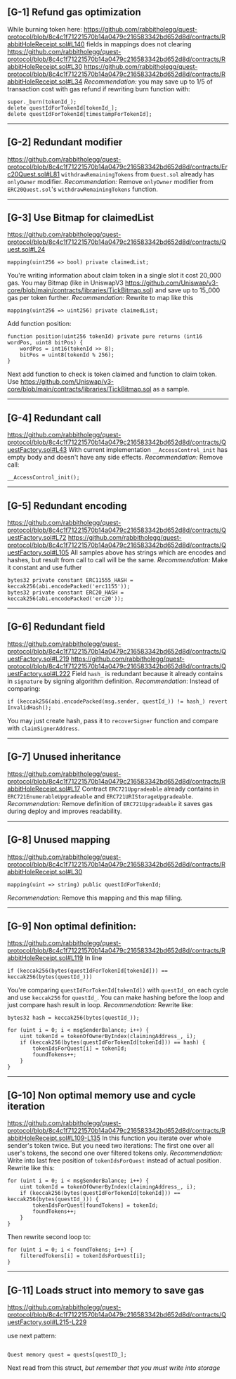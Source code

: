 ## [G-1]  Refund gas optimization

While burning token here:
https://github.com/rabbitholegg/quest-protocol/blob/8c4c1f71221570b14a0479c216583342bd652d8d/contracts/RabbitHoleReceipt.sol#L140
fields in mappings does not clearing
https://github.com/rabbitholegg/quest-protocol/blob/8c4c1f71221570b14a0479c216583342bd652d8d/contracts/RabbitHoleReceipt.sol#L30
https://github.com/rabbitholegg/quest-protocol/blob/8c4c1f71221570b14a0479c216583342bd652d8d/contracts/RabbitHoleReceipt.sol#L34
*Recommendation:*
you may save up to 1/5 of transaction cost with gas refund if rewriting burn function with:

```solidity
super._burn(tokenId_);
delete questIdForTokenId[tokenId_];
delete questIdForTokenId[timestampForTokenId];
```

----

## [G-2]  Redundant modifier

https://github.com/rabbitholegg/quest-protocol/blob/8c4c1f71221570b14a0479c216583342bd652d8d/contracts/Erc20Quest.sol#L81
```withdrawRemainingTokens``` from ```Quest.sol``` already has ```onlyOwner``` modifier.
*Recommendation:*
Remove ```onlyOwner``` modifier from ```ERC20Quest.sol```'s ```withdrawRemainingTokens```
function.


----

## [G-3]  Use Bitmap for claimedList

https://github.com/rabbitholegg/quest-protocol/blob/8c4c1f71221570b14a0479c216583342bd652d8d/contracts/Quest.sol#L24

```solidity
mapping(uint256 => bool) private claimedList;
```

You're writing information about claim token in a single slot it cost 20_000 gas.
You may Bitmap (like in
UniswapV3 https://github.com/Uniswap/v3-core/blob/main/contracts/libraries/TickBitmap.sol) and save
up to 15_000 gas per token further.
*Recommendation:*
Rewrite to map like this

```solidity
mapping(uint256 => uint256) private claimedList;
``` 

Add function position:

```solidity
function position(uint256 tokenId) private pure returns (int16 wordPos, uint8 bitPos) {
    wordPos = int16(tokenId >> 8);
    bitPos = uint8(tokenId % 256);
}
```

Next add function to check is token claimed and function to claim token.
Use https://github.com/Uniswap/v3-core/blob/main/contracts/libraries/TickBitmap.sol as a sample.

----

## [G-4]  Redundant call

https://github.com/rabbitholegg/quest-protocol/blob/8c4c1f71221570b14a0479c216583342bd652d8d/contracts/QuestFactory.sol#L43
With current implementation ```__AccessControl_init``` has empty body and doesn't have any side
effects.
*Recommendation:*
Remove call:

```solidity
__AccessControl_init();
```

----

## [G-5]  Redundant encoding

https://github.com/rabbitholegg/quest-protocol/blob/8c4c1f71221570b14a0479c216583342bd652d8d/contracts/QuestFactory.sol#L72
https://github.com/rabbitholegg/quest-protocol/blob/8c4c1f71221570b14a0479c216583342bd652d8d/contracts/QuestFactory.sol#L105
All samples above has strings which are encodes and hashes, but result from call to call will be
the same.
*Recommendation:*
Make it constant and use futher

```solidity
bytes32 private constant ERC11555_HASH = keccak256(abi.encodePacked('erc1155'));
bytes32 private constant ERC20_HASH = keccak256(abi.encodePacked('erc20')); 
```

----

## [G-6]  Redundant field

https://github.com/rabbitholegg/quest-protocol/blob/8c4c1f71221570b14a0479c216583342bd652d8d/contracts/QuestFactory.sol#L219
https://github.com/rabbitholegg/quest-protocol/blob/8c4c1f71221570b14a0479c216583342bd652d8d/contracts/QuestFactory.sol#L222
Field ```hash_``` is redundant because it already contains in ```signature``` by signing
algorithm definition.
*Recommendation*:
Instead of comparing:

```solidity
if (keccak256(abi.encodePacked(msg.sender, questId_)) != hash_) revert InvalidHash();
```  

You may just create hash, pass it to ```recoverSigner``` function and compare
with ```claimSignerAddress```.

----

## [G-7]  Unused inheritance

https://github.com/rabbitholegg/quest-protocol/blob/8c4c1f71221570b14a0479c216583342bd652d8d/contracts/RabbitHoleReceipt.sol#L17
Contract ```ERC721Upgradeable``` already contains in ```ERC721EnumerableUpgradeable```
and ```ERC721URIStorageUpgradeable```.
*Recommendation:*
Remove definition of ```ERC721Upgradeable``` it saves gas during deploy and improves readability.


----

## [G-8]  Unused mapping

https://github.com/rabbitholegg/quest-protocol/blob/8c4c1f71221570b14a0479c216583342bd652d8d/contracts/RabbitHoleReceipt.sol#L30

```solidity
mapping(uint => string) public questIdForTokenId;
```

*Recommendation:*
Remove this mapping and this map filling.

----

## [G-9]  Non optimal definition:

https://github.com/rabbitholegg/quest-protocol/blob/8c4c1f71221570b14a0479c216583342bd652d8d/contracts/RabbitHoleReceipt.sol#L119
In line

```solidity
if (keccak256(bytes(questIdForTokenId[tokenId])) == keccak256(bytes(questId_)))
```

You're comparing ```questIdForTokenId[tokenId])``` with ```questId_``` on each cycle and
use ```keccak256``` for ```questId_```.
You can make hashing before the loop and just compare hash result in loop.
*Recommendation:*
Rewrite like:

```solidity
bytes32 hash = keccak256(bytes(questId_));

for (uint i = 0; i < msgSenderBalance; i++) {
    uint tokenId = tokenOfOwnerByIndex(claimingAddress_, i);
    if (keccak256(bytes(questIdForTokenId[tokenId])) == hash) {
        tokenIdsForQuest[i] = tokenId;
        foundTokens++;
    }
}
```

----

## [G-10]  Non optimal memory use and cycle iteration

https://github.com/rabbitholegg/quest-protocol/blob/8c4c1f71221570b14a0479c216583342bd652d8d/contracts/RabbitHoleReceipt.sol#L109-L135
In this function you iterate over whole sender's token twice. But you need two iterations: The
first one over all user's tokens, the second one over filtered tokens only.
*Recommendation:*
Write into last free position of ```tokenIdsForQuest``` instead of actual position. Rewrite like
this:

```solidity
for (uint i = 0; i < msgSenderBalance; i++) {
    uint tokenId = tokenOfOwnerByIndex(claimingAddress_, i);
    if (keccak256(bytes(questIdForTokenId[tokenId])) == keccak256(bytes(questId_))) {
        tokenIdsForQuest[foundTokens] = tokenId;
        foundTokens++;
    }
}
```

Then rewrite second loop to:

```solidity
for (uint i = 0; i < foundTokens; i++) {
    filteredTokens[i] = tokenIdsForQuest[i];
}
```

--- 

## [G-11] Loads struct into memory to save gas

https://github.com/rabbitholegg/quest-protocol/blob/8c4c1f71221570b14a0479c216583342bd652d8d/contracts/QuestFactory.sol#L215-L229

use next pattern:
```solidity

Quest memory quest = quests[questID_];
```

Next read from this struct, *but remember that you must write into storage*
  
